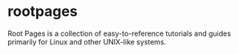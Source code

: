 # rootpages
Root Pages is a collection of easy-to-reference tutorials and guides primarily for Linux and other UNIX-like systems.
